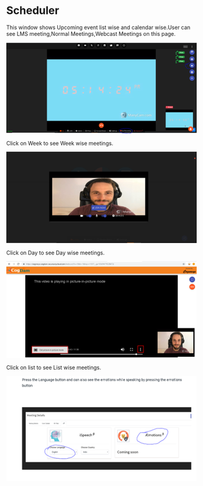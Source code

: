 # Scheduler

This window shows Upcoming event list wise and calendar wise.User can see LMS meeting,Normal Meetings,Webcast Meetings on this page.

![](../../.gitbook/assets/image%20%28184%29.png)

Click on Week to see Week wise meetings.

![](../../.gitbook/assets/image%20%2866%29.png)

Click on Day to see Day wise meetings.

![](../../.gitbook/assets/image%20%28139%29.png)

Click on list to see List wise meetings.

![](../../.gitbook/assets/image%20%28145%29.png)

